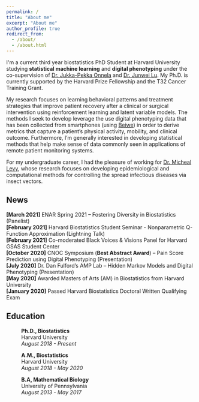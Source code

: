 ```yaml
---
permalink: /
title: "About me"
excerpt: "About me"
author_profile: true
redirect_from: 
  - /about/
  - /about.html
---
```


I'm a current third year biostatistics PhD Student at Harvard University studying **statistical machine learning** and **digital phenotyping** under the co-supervision of [Dr. Jukka-Pekka Onnela](https://www.hsph.harvard.edu/onnela-lab/) and [Dr. Junwei Lu](https://junwei-lu.github.io/). My Ph.D. is currently supported by the Harvard Prize Fellowship and the T32 Cancer Training Grant.

My research focuses on learning behavioral patterns and treatment strategies that improve patient recovery after a clinical or surgical intervention using reinforcement learning and latent variable models. The methods I seek to develop leverage the use digital phenotyping data that has been collected from smartphones (using [Beiwe](https://www.beiwe.org/)) in order to derive metrics that capture a patient’s physical activity, mobility, and clinical outcome. Furthermore, I’m generally interested in developing statistical methods that help make sense of data commonly seen in applications of remote patient monitoring systems.

For my undergraduate career, I had the pleasure of working for [Dr. Micheal Levy](https://www.med.upenn.edu/apps/faculty/index.php/g275/p6363868), whose research focuses on developing epidemiological and computational methods for controlling the spread infectious diseases via insect vectors.

## News
**[March 2021]** ENAR Spring 2021 – Fostering Diversity in Biostatistics (Panelist) \
**[February 2021]** Harvard Biostatistics Student Seminar - Nonparametric Q-Function Approximation (Lightning Talk) \
**[February 2021]** Co-moderated Black Voices & Visions Panel for Harvard GSAS Student Center \
**[October 2020]** CNOC Symposium (**Best Abstract Award**) – Pain Score Prediction using Digital Phenotyping (Presentation) \
**[July 2020]** Dr. Dan Fulford’s AMP Lab – Hidden Markov Models and Digital Phenotyping (Presentation) \
**[May 2020]** Awarded Masters of Arts (AM) in Biostatistics from Harvard University \
**[January 2020]** Passed Harvard Biostatistics Doctoral Written Qualifying Exam

## Education

<p style="margin-left: 40px"><b>Ph.D., Biostatistics</b>
<br> Harvard University
<br><i>August 2018 - Present</i></p>

<p style="margin-left: 40px"><b>A.M., Biostatistics</b>
<br> Harvard University
<br><i>August 2018 - May 2020</i></p>

<p style="margin-left: 40px"><b>B.A, Mathematical Biology</b>
<br> University of Pennsylvania
<br><i>August 2013 - May 2017</i></p>
